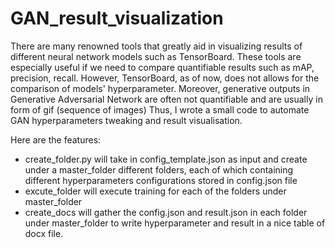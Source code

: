 # GAN_result_visualization


There are many renowned tools that greatly aid in visualizing results of different neural network models such as TensorBoard. These tools are especially useful if we need to compare quantifiable results such as mAP, precision, recall. However, TensorBoard, as of now, does not allows for the comparison of models' hyperparameter. Moreover, generative outputs in Generative Adversarial Network are often not quantifiable and are usually in form of gif (sequence of images) Thus, I wrote a small code to automate GAN hyperparameters tweaking and result visualisation.

Here are the features:
  - create_folder.py will take in config_template.json as input and create under a master_folder different folders, each of which containing different hyperparameters configurations stored in config.json file
  - excute_folder will execute training for each of the folders under master_folder
  - create_docs will gather the config.json and result.json in each folder under master_folder to write hyperparameter and result in a nice table of docx file.
